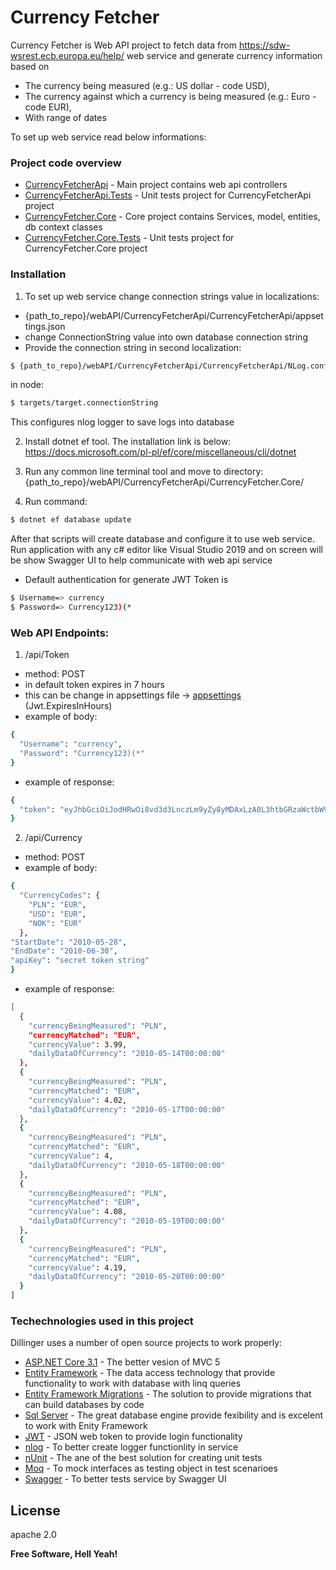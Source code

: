 # Currency Fetcher

Currency Fetcher is Web API project to fetch data from https://sdw-wsrest.ecb.europa.eu/help/ web service and generate currency information based on 

  - The currency being measured (e.g.: US dollar - code USD),
  - The currency against which a currency is being measured (e.g.: Euro - code EUR),
  - With range of dates

To set up web service read below informations:

### Project code overview

* [CurrencyFetcherApi] - Main project contains web api controllers
* [CurrencyFetcherApi.Tests] - Unit tests project for CurrencyFetcherApi project
* [CurrencyFetcher.Core] - Core project contains Services, model, entities, db context classes
* [CurrencyFetcher.Core.Tests] - Unit tests project for CurrencyFetcher.Core project

### Installation

1. To set up web service change connection strings value in localizations:
- {path_to_repo}/webAPI/CurrencyFetcherApi/CurrencyFetcherApi/appsettings.json
- change ConnectionString value into own database connection string
- Provide the connection string in second localization:
```sh
$ {path_to_repo}/webAPI/CurrencyFetcherApi/CurrencyFetcherApi/NLog.config
``` 
in node:
```sh
$ targets/target.connectionString
```

This configures nlog logger to save logs into database

2. Install dotnet ef tool. The installation link is below:
https://docs.microsoft.com/pl-pl/ef/core/miscellaneous/cli/dotnet

3. Run any common line terminal tool and move to directory:
{path_to_repo}/webAPI/CurrencyFetcherApi/CurrencyFetcher.Core/

4. Run command:
```sh
$ dotnet ef database update
```

After that scripts will create database and configure it to use web service.
Run application with any c# editor like Visual Studio 2019 and on screen will be show
Swagger UI to help communicate with web api service


- Default authentication for generate JWT Token is
```sh
$ Username=> currency
$ Password=> Currency123)(*
```

### Web API Endpoints:

1. /api/Token
- method: POST
- in default token expires in 7 hours
- this can be change in appsettings file -> [appsettings] (Jwt.ExpiresInHours)
- example of body:
```sh
{
  "Username": "currency",
  "Password": "Currency123)(*"
}
```

- example of response:
```sh
{
  "token": "eyJhbGciOiJodHRwOi8vd3d3LnczLm9yZy8yMDAxLzA0L3htbGRzaWctbW9yZSNobWFjLXNoYTI1NiIsInR5cCI6IkpXVCJ9.eyJzdWIiOiJjZjdhZDViMC05Y2Y5LTRjYjktOGYyOS0wZTgyOTdmMGVlMzciLCJqdGkiOiJmOWIzZjExYi1lODI4LTQyODktYjM0OC1iNzRiYzRjMWUxZDkiLCJleHAiOjE1ODg3MDU5MDYsImlzcyI6Imh0dHBzOi8vbG9jYWxob3N0OjQ0MzE3IiwiYXVkIjoiaHR0cHM6Ly9sb2NhbGhvc3Q6NDQzMTcifQ.LCK99o3Fd8IviunPAbL2qWxXwSnTvA1C7X9l6ctRuO0"
}
```

2. /api/Currency 
- method: POST
- example of body:
```sh
{
  "CurrencyCodes": {
    "PLN": "EUR",
    "USD": "EUR",
    "NOK": "EUR"
  },
"StartDate": "2010-05-28",
"EndDate": "2010-06-30",
"apiKey": "secret token string"
}

```
- example of response:
```sh
[
  {
    "currencyBeingMeasured": "PLN",
    "currencyMatched": "EUR",
    "currencyValue": 3.99,
    "dailyDataOfCurrency": "2010-05-14T00:00:00"
  },
  {
    "currencyBeingMeasured": "PLN",
    "currencyMatched": "EUR",
    "currencyValue": 4.02,
    "dailyDataOfCurrency": "2010-05-17T00:00:00"
  },
  {
    "currencyBeingMeasured": "PLN",
    "currencyMatched": "EUR",
    "currencyValue": 4,
    "dailyDataOfCurrency": "2010-05-18T00:00:00"
  },
  {
    "currencyBeingMeasured": "PLN",
    "currencyMatched": "EUR",
    "currencyValue": 4.08,
    "dailyDataOfCurrency": "2010-05-19T00:00:00"
  },
  {
    "currencyBeingMeasured": "PLN",
    "currencyMatched": "EUR",
    "currencyValue": 4.19,
    "dailyDataOfCurrency": "2010-05-20T00:00:00"
  }
]
```

### Techechnologies used in this project

Dillinger uses a number of open source projects to work properly:

* [ASP.NET Core 3.1] - The better vesion of MVC 5
* [Entity Framework] - The data access technology that provide functionality
to work with database with linq queries
* [Entity Framework Migrations] - The solution to provide migrations that can build databases by code
* [Sql Server] - The great database engine provide fexibility and is excelent to work with Enity Framework
* [JWT] - JSON web token to provide login functionality
* [nlog] - To better create logger functionlity in service
* [nUnit] - The ane of the best solution for creating unit tests
* [Moq] - To mock interfaces as testing object in test scenarioes
* [Swagger] - To better tests service by Swagger UI

License
----
apache 2.0

**Free Software, Hell Yeah!**

[//]: # (These are reference links used in the body of this note and get stripped out when the markdown processor does its job. There is no need to format nicely because it shouldn't be seen. Thanks SO - http://stackoverflow.com/questions/4823468/store-comments-in-markdown-syntax)


   [ASP.NET Core 3.1]: <https://dotnet.microsoft.com/download/dotnet-core/3.1>
   [Entity Framework]: <https://docs.microsoft.com/pl-pl/ef/core/>
   [Entity Framework Migrations]: <https://docs.microsoft.com/en-gb/ef/core/managing-schemas/migrations/?tabs=dotnet-core-cli>
   [Sql Server]: <https://www.microsoft.com/en-gb/sql-server/sql-server-downloads>
   [nlog]: <https://github.com/NLog>
   [nUnit]: <https://nunit.org/>
   [Moq]: <https://www.nuget.org/packages/moq/>
   [Swagger]: <https://swagger.io/>
   [JWT]: <https://jwt.io/>
   [CurrencyFetcherApi]: <https://github.com/kmaraszkiewicz86/currency_fetcher/tree/master/webAPI/CurrencyFetcherApi/CurrencyFetcherApi>
   [CurrencyFetcherApi.Tests]: <https://github.com/kmaraszkiewicz86/currency_fetcher/tree/master/webAPI/CurrencyFetcherApi/Tests/CurrencyFetcherApi.Tests>
   [CurrencyFetcher.Core]: <https://github.com/kmaraszkiewicz86/currency_fetcher/tree/master/webAPI/CurrencyFetcherApi/CurrencyFetcher.Core>
   [CurrencyFetcher.Core.Tests]: <https://github.com/kmaraszkiewicz86/currency_fetcher/tree/master/webAPI/CurrencyFetcherApi/Tests/CurrencyFetcher.Core.Tests>
   [appsettings]: <https://github.com/kmaraszkiewicz86/currency_fetcher/blob/master/webAPI/CurrencyFetcherApi/CurrencyFetcherApi/appsettings.json>

